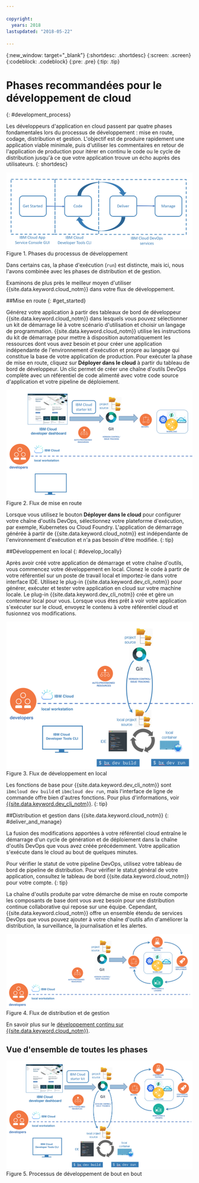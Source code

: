 ```yaml
---

copyright:
  years: 2018
lastupdated: "2018-05-22"

---
```

{:new_window: target="_blank"}
{:shortdesc: .shortdesc}
{:screen: .screen}
{:codeblock: .codeblock}
{:pre: .pre}
{:tip: .tip}

# Phases recommandées pour le développement de cloud
{: #development_process}

Les développeurs d'application en cloud passent par quatre phases fondamentales lors du processus de développement : mise en route, codage, distribution et gestion. L'objectif est de produire rapidement une application viable minimale, puis d'utiliser les commentaires en retour de l'application de production pour itérer en continu le code ou le cycle de distribution jusqu'à ce que votre application trouve un écho auprès des utilisateurs.
{: shortdesc}

![Flux de développement](images/dev_flow_overview.png "Flux de développement") Figure 1. Phases du processus de développement

Dans certains cas, la phase d'exécution (`run`) est distincte, mais ici, nous l'avons combinée avec les phases de distribution et de gestion. 

Examinons de plus près le meilleur moyen d'utiliser {{site.data.keyword.cloud_notm}} dans votre flux de développement.

##Mise en route
{: #get_started}

Générez votre application à partir des tableaux de bord de développeur {{site.data.keyword.cloud_notm}} dans lesquels vous pouvez sélectionner un kit de démarrage lié à votre scénario d'utilisation et choisir un langage de programmation. {{site.data.keyword.cloud_notm}} utilise les instructions du kit de démarrage pour mettre à disposition automatiquement les ressources dont vous avez besoin et pour créer une application indépendante de l'environnement d'exécution et propre au langage qui constitue la base de votre application de production. Pour exécuter la phase de mise en route, cliquez sur **Déployer dans le cloud** à partir du tableau de bord de développeur. Un clic permet de créer une chaîne d'outils DevOps complète avec un référentiel de code alimenté avec votre code source d'application et votre pipeline de déploiement.

![Mise en route](images/dev_get_started.png "Mise en route") Figure 2. Flux de mise en route

Lorsque vous utilisez le bouton **Déployer dans le cloud** pour configurer votre chaîne d'outils DevOps, sélectionnez votre plateforme d'exécution, par exemple, Kubernetes ou Cloud Foundry. L'application de démarrage générée à partir de {{site.data.keyword.cloud_notm}} est indépendante de l'environnement d'exécution et n'a pas besoin d'être modifiée.
{: tip}

##Développement en local
{: #develop_locally}

Après avoir créé votre application de démarrage et votre chaîne d'outils, vous commencez votre développement en local. Clonez le code à partir de votre référentiel sur un poste de travail local et importez-le dans votre interface IDE. Utilisez le plug-in {{site.data.keyword.dev_cli_notm}} pour générer, exécuter et tester votre application en cloud sur votre machine locale. Le plug-in {{site.data.keyword.dev_cli_notm}} crée et gère un conteneur local pour vous. Lorsque vous êtes prêt à voir votre application s'exécuter sur le cloud, envoyez le contenu à votre référentiel cloud et fusionnez vos modifications.

![Développement en local](images/dev_code_locally.png "Développement en local") Figure 3. Flux de développement en local

Les fonctions de base pour {{site.data.keyword.dev_cli_notm}} sont `ibmcloud dev build` et `ibmcloud dev run`, mais l'interface de ligne de commande offre bien d'autres fonctions. Pour plus d'informations, voir [{{site.data.keyword.dev_cli_notm}}](../cli/idt/index.html).
{: tip}

##Distribution et gestion dans {{site.data.keyword.cloud_notm}}
{: #deliver_and_manage}

La fusion des modifications apportées à votre référentiel cloud entraîne le démarrage d'un cycle de génération et de déploiement dans la chaîne d'outils DevOps que vous avez créée précédemment. Votre application s'exécute dans le cloud au bout de quelques minutes.

Pour vérifier le statut de votre pipeline DevOps, utilisez votre tableau de bord de pipeline de distribution. Pour vérifier le statut général de votre application, consultez le tableau de bord {{site.data.keyword.cloud_notm}} pour votre compte.
{: tip}

La chaîne d'outils produite par votre démarche de mise en route comporte les composants de base dont vous avez besoin pour une distribution continue collaborative qui repose sur une équipe. Cependant, {{site.data.keyword.cloud_notm}} offre un ensemble étendu de services DevOps que vous pouvez ajouter à votre chaîne d'outils afin d'améliorer la distribution, la surveillance, la journalisation et les alertes.

![Distribution et gestion](images/dev_deliver_and_manage.png "Distribution et gestion") Figure 4. Flux de distribution et de gestion

En savoir plus sur le [développement continu sur {{site.data.keyword.cloud_notm}}](../services/ContinuousDelivery/index.html#cd_getting_started).

## Vue d'ensemble de toutes les phases

![Détails du processus](images/dev_process_detail.png "Détails du processus") Figure 5. Processus de développement de bout en bout
